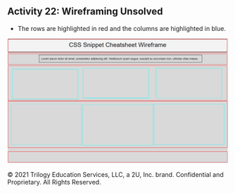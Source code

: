 ## Activity 22: Wireframing Unsolved

- The rows are highlighted in red and the columns are highlighted in blue.

![Example of an unfinished wireframe with its row and columns highlighted](./assets/Images/02-unfinished-wireframe.png)

© 2021 Trilogy Education Services, LLC, a 2U, Inc. brand. Confidential and Proprietary. All Rights Reserved.
